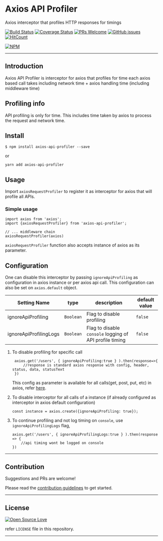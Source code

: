 # Axios API Profiler

Axios interceptor that profiles HTTP responses for timings

[![Build Status](https://travis-ci.org/anubhavsrivastava/axios-api-profiler.svg?branch=master)](https://travis-ci.org/anubhavsrivastava/axios-api-profiler)
[![Coverage Status](https://coveralls.io/repos/github/anubhavsrivastava/axios-api-profiler/badge.svg?branch=master)](https://coveralls.io/github/anubhavsrivastava/axios-api-profiler?branch=master)
[![PRs Welcome](https://img.shields.io/badge/PRs-welcome-brightgreen.svg?style=flat-square)](http://makeapullrequest.com)
[![GitHub issues](https://img.shields.io/github/issues/anubhavsrivastava/axios-api-profiler.svg?style=flat-square)](https://github.com/anubhavsrivastava/axios-api-profiler/issues)
[![HitCount](http://hits.dwyl.io/anubhavsrivastava/axios-api-profiler.svg)](http://hits.dwyl.io/anubhavsrivastava/axios-api-profiler)

[![NPM](https://nodei.co/npm/axios-api-profiler.png?downloads=true&stars=true)](https://nodei.co/npm/axios-api-profiler/)

<!-- toc -->

<!-- tocstop -->

---

## Introduction

Axios API Profiler is interceptor for axios that profiles for time each axios based call takes including network time + axios handling time (including middleware time)

## Profiling info

API profiling is only for time. This includes time taken by axios to process the request and network time.

## Install

```
$ npm install axios-api-profiler --save
```

or

```
yarn add axios-api-profiler
```

## Usage

Import `axiosRequestProfiler` to register it as interceptor for axios that will profile all APIs.

### Simple usage

    import axios from 'axios';
    import {axiosRequestProfiler} from 'axios-api-profiler';

    // ... middleware chain
    axiosRequestProfiler(axios)

`axiosRequestProfiler` function also accepts instance of axios as its parameter.

## Configuration

One can disable this interceptor by passing `ignoreApiProfiling` as configuration in axios instance or per axios api call. This configuration can also be set on `axios.default` object.

| Setting Name           | type      | description                                             | default value |
| ---------------------- | --------- | ------------------------------------------------------- | ------------- |
| ignoreApiProfiling     | `Boolean` | Flag to disable profiling                               | `false`       |
| ignoreApiProfilingLogs | `Boolean` | Flag to disable `console` logging of API profile timing | `false`       |

1. To disable profiling for specific call


        axios.get('/users', { ignoreApiProfiling:true } ).then(response=>{
            //response is standard axios response with config, header, status, data, statusText
        })

    This config as parameter is available for all calls(get, post, put, etc) in axios, refer [here](https://www.npmjs.com/package/axios#request-method-aliases).

2.  To disable interceptor for all calls of a instance (if already configured as interceptor in axios default configuration)

        const instance = axios.create({ignoreApiProfiling: true});

3.  To continue profiling and not log timing on `console`, use `ignoreApiProfilingLogs` flag,

        axios.get('/users', { ignoreApiProfilingLogs:true } ).then(response => {
            //api timing wont be logged on console
        })

---

## Contribution

Suggestions and PRs are welcome!

Please read the [contribution guidelines](CONTRIBUTING.md) to get started.

<!-- Change contributing.md -->

---

## License

[![Open Source Love](https://badges.frapsoft.com/os/mit/mit.svg?v=102)](LICENSE)

refer `LICENSE` file in this repository.

---

